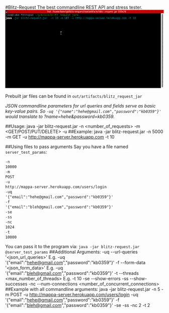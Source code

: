 #Blitz-Request
The best commandline REST API and stress tester.
![blitz-request demo](https://raw.githubusercontent.com/chenshuiluke/blitz-request/master/demo.gif)

Prebuilt jar files can be found in `out/artifacts/blitz_request_jar`

*JSON commandline parameters for url queries and fields serve as basic key-value pairs. So `-uq '{"name":"hehe@gmail.com","password":"kb0359"}'` would translate to ?name=hehe&password=kb0359.*

##Usage:
    java -jar blitz-request.jar  -n <number_of_requests> -m <GET/POST/PUT/DELETE> -u <url>
##Example:
    java -jar blitz-request.jar  -n 5000 -m GET -u http://mappa-server.herokuapp.com -t 10

##Using files to pass arguments
Say you have a file named `server_test_params`:

    -n 
    10000
    -m 
    POST 
    -u 
    http://mappa-server.herokuapp.com/users/login 
    -uq 
    '{"email":"hehe@gmail.com","password":"kb0359"}'
    -f
    '{"email":"bleh@gmail.com","password":"kb0359"}'
    -se 
    -ss 
    -nc 
    1024
    -t
    10000

You can pass it to the program via: `java -jar blitz-request.jar @server_test_params`
##Additional Arguments:
    -uq  --url-queries '<json_url_queries>' E.g. -uq '{"email":"hehe@gmail.com","password":"kb0359"}'
    -f  --form-data '<json_form_data>' E.g. -uq '{"email":"bleh@gmail.com","password":"kb0359"}'
    -t   --threads <max_number_of_threads> E.g. -t 10
    -se --show-errors
    -ss --show-successes
    -nc --num-connections <number_of_concurrent_connections>
##Example with all commandline arguments:
    java -jar blitz-request.jar  -n 5 -m POST -u http://mappa-server.herokuapp.com/users/login -uq '{"email":"hehe@gmail.com","password":"kb0359"}' -f '{"email":"bleh@gmail.com","password":"kb0359"}' -se -ss -nc 2 -t 2
    
